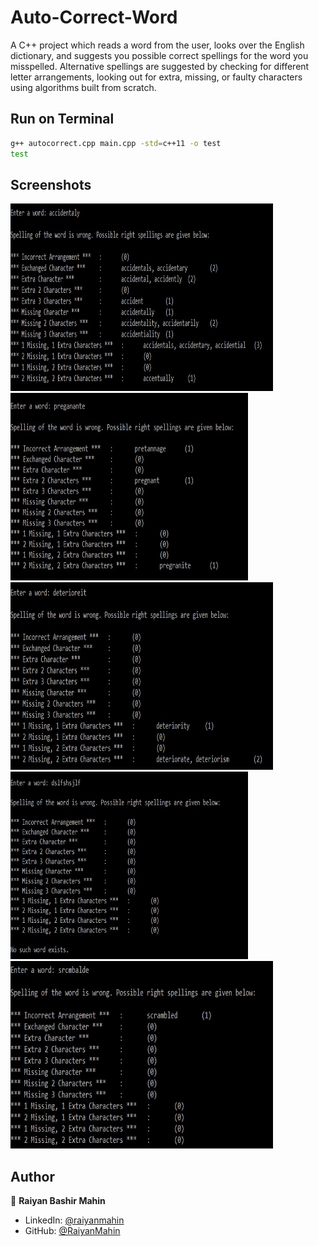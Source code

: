 # Auto-Correct-Word

A C++ project which reads a word from the user, looks over the English dictionary, and suggests you possible correct spellings for the word you misspelled. Alternative spellings are suggested by checking for different letter arrangements, looking out for extra, missing, or faulty characters using algorithms built from scratch.



## Run on Terminal

```sh
g++ autocorrect.cpp main.cpp -std=c++11 -o test
test
```



## Screenshots

<p align="left">
    <img alt="Screenshot" src="https://github.com/RaiyanMahin/Auto-Correct-Word/blob/main/Screenshots/1.jpg" width="420" height="300">
    <img alt="Screenshot" src="https://github.com/RaiyanMahin/Auto-Correct-Word/blob/main/Screenshots/2.jpg" width="380" height="300">
    <img alt="Screenshot" src="https://github.com/RaiyanMahin/Auto-Correct-Word/blob/main/Screenshots/3.jpg" width="420" height="300">
    <img alt="Screenshot" src="https://github.com/RaiyanMahin/Auto-Correct-Word/blob/main/Screenshots/4.jpg" width="380" height="300">
    <img alt="Screenshot" src="https://github.com/RaiyanMahin/Auto-Correct-Word/blob/main/Screenshots/5.jpg" width="420" height="300">
</p>



## Author

👤 **Raiyan Bashir Mahin**

* LinkedIn: [@raiyanmahin](https://www.linkedin.com/in/raiyanmahin/)
* GitHub: [@RaiyanMahin](https://github.com/RaiyanMahin)
